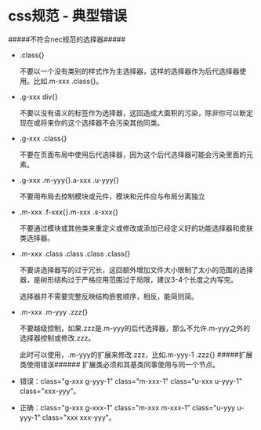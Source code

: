 css规范 - 典型错误
============

#####不符合nec规范的选择器#####
*	.class{}

	不要以一个没有类别的样式作为主选择器，这样的选择器作为后代选择器使用。比如.m-xxx .class{}。
*	.g-xxx div{}
	
	不要以没有语义的标签作为选择器，这回造成大面积的污染，除非你可以断定现在或将来你的这个选择器不会污染其他同类。
*	.g-xxx .class{}
	
	不要在页面布局中使用后代选择器，因为这个后代选择器可能会污染里面的元素。
*	.g-xxx .m-yyy{}.a-xxx .u-yyy{}

	不要用布局去控制模块或元件，模块和元件应与布局分离独立
*	.m-xxx .f-xxx{}.m-xxx .s-xxx{}

	不要通过模块或其他类来重定义或修改或添加已经定义好的功能选择器和皮肤类选择器。
*	.m-xxx .class .class .class .class{}

	不要讲选择器写的过于冗长，这回额外增加文件大小限制了太小的范围的选择器，是树形结构过于严格应用范围过于局限，建议3-4个长度之内写完。

	选择器并不需要完整反映结构嵌套顺序，相反，能简则简。
*	.m-xxx .m-yyy .zzz{}

	不要越级控制，如果.zzz是.m-yyy的后代选择器，那么不允许.m-yyy之外的选择器控制或修改.zzz。

	此时可以使用，.m-yyy的扩展来修改.zzz，比如.m-yyy-1 .zzz{}
#####扩展类使用错误######
扩展类必须和其基类同事使用与同一个节点。
*	错误：class="g-xxx g-yyy-1" class="m-xxx-1" class="u-xxx u-yyy-1" class="xxx-yyy"。
*	正确：class="g-xxx g-xxx-1" class="m-xxx m-xxx-1" class="u-yyy u-yyy-1" class="xxx xxx-yyy"。  